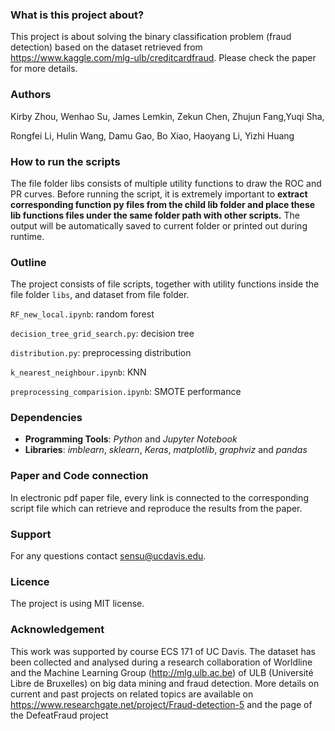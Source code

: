 ### What is this project about?
This project is about solving the binary classification problem (fraud detection) based on the dataset retrieved from https://www.kaggle.com/mlg-ulb/creditcardfraud. Please check the paper for more details.

### Authors
Kirby Zhou, Wenhao Su, James Lemkin, Zekun Chen, Zhujun Fang,Yuqi Sha, 

Rongfei Li, Hulin Wang, Damu Gao, Bo Xiao, Haoyang Li, Yizhi Huang

### How to run the scripts
The file folder libs consists of multiple utility functions to draw the ROC and PR curves.
Before running the script, it is extremely important to **extract corresponding function py files from the child lib folder and place these lib functions files 
under the same folder path with other scripts.**
The output will be automatically saved to current folder or printed out during runtime.

### Outline
The project consists of file scripts, together with utility functions inside the file folder ```libs```, and dataset from file folder.

```RF_new_local.ipynb```: random forest

```decision_tree_grid_search.py```: decision tree

```distribution.py```: preprocessing distribution

```k_nearest_neighbour.ipynb```: KNN

```preprocessing_comparision.ipynb```: SMOTE performance

### Dependencies
+ **Programming Tools**: *Python* and *Jupyter Notebook*
+ **Libraries**: *imblearn*, *sklearn*, *Keras*, *matplotlib*, *graphviz* and *pandas*

### Paper and Code connection
In electronic pdf paper file, every link is connected to the corresponding script file which can retrieve and reproduce the results from the paper.

### Support
For any questions contact sensu@ucdavis.edu.

### Licence
The project is using MIT license.

### Acknowledgement
This work was supported by course ECS 171 of UC Davis.
The dataset has been collected and analysed during a research collaboration of Worldline and the Machine Learning Group (http://mlg.ulb.ac.be) of ULB (Université Libre de Bruxelles) on big data mining and fraud detection. More details on current and past projects on related topics are available on https://www.researchgate.net/project/Fraud-detection-5 and the page of the DefeatFraud project






